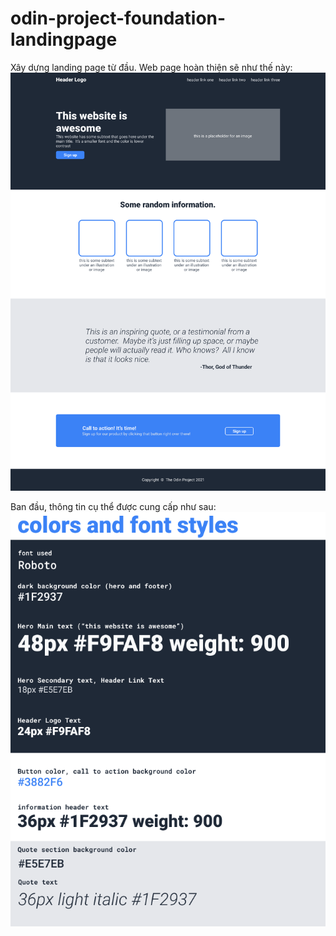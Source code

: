 # odin-project-foundation-landingpage
Xây dựng landing page từ đầu.
Web page hoàn thiện sẽ như thế này:
![Landing Page Demo](landingpage.png)

Ban đầu, thông tin cụ thể được cung cấp như sau: 
![info](info.png)
